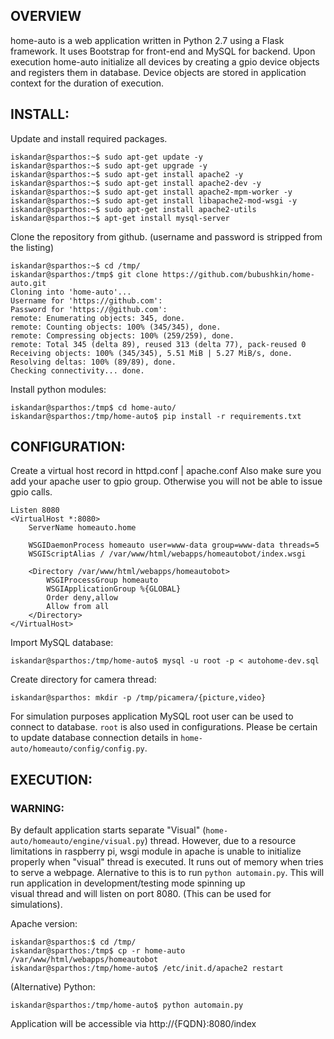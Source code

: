 ## OVERVIEW
home-auto is a web application written in Python 2.7 using a Flask framework. It uses Bootstrap for front-end and MySQL for backend.
Upon execution home-auto initialize all devices by creating a gpio device objects and registers them in database. Device objects are stored in application context for the duration of execution. 


## INSTALL:
Update and install required packages.
`````
iskandar@sparthos:~$ sudo apt-get update -y
iskandar@sparthos:~$ sudo apt-get upgrade -y
iskandar@sparthos:~$ sudo apt-get install apache2 -y
iskandar@sparthos:~$ sudo apt-get install apache2-dev -y
iskandar@sparthos:~$ sudo apt-get install apache2-mpm-worker -y
iskandar@sparthos:~$ sudo apt-get install libapache2-mod-wsgi -y
iskandar@sparthos:~$ sudo apt-get install apache2-utils
iskandar@sparthos:~$ apt-get install mysql-server
`````
Clone the repository from github. (username and password is stripped from the listing)
`````
iskandar@sparthos:~$ cd /tmp/
iskandar@sparthos:/tmp$ git clone https://github.com/bubushkin/home-auto.git
Cloning into 'home-auto'...
Username for 'https://github.com': 
Password for 'https://@github.com': 
remote: Enumerating objects: 345, done.
remote: Counting objects: 100% (345/345), done.
remote: Compressing objects: 100% (259/259), done.
remote: Total 345 (delta 89), reused 313 (delta 77), pack-reused 0
Receiving objects: 100% (345/345), 5.51 MiB | 5.27 MiB/s, done.
Resolving deltas: 100% (89/89), done.
Checking connectivity... done.
`````
Install python modules:
`````
iskandar@sparthos:/tmp$ cd home-auto/
iskandar@sparthos:/tmp/home-auto$ pip install -r requirements.txt
`````
## CONFIGURATION:
Create a virtual host record in httpd.conf | apache.conf
Also make sure you add your apache user to gpio group. Otherwise you will not be able to issue gpio calls. 
`````
Listen 8080
<VirtualHost *:8080>
    ServerName homeauto.home

    WSGIDaemonProcess homeauto user=www-data group=www-data threads=5
    WSGIScriptAlias / /var/www/html/webapps/homeautobot/index.wsgi

    <Directory /var/www/html/webapps/homeautobot>
        WSGIProcessGroup homeauto
        WSGIApplicationGroup %{GLOBAL}
        Order deny,allow
        Allow from all
    </Directory>
</VirtualHost>
``````
Import MySQL database:
`````
iskandar@sparthos:/tmp/home-auto$ mysql -u root -p < autohome-dev.sql
`````
Create directory for camera thread:
`````
iskandar@sparthos: mkdir -p /tmp/picamera/{picture,video}
`````

For simulation purposes application MySQL root user can be used to connect to database. ````root```` is also used in configurations. 
Please be certain to update database connection details in  ````home-auto/homeauto/config/config.py````.

## EXECUTION:
### WARNING: 
By default application starts separate "Visual" (````home-auto/homeauto/engine/visual.py````) thread. However, due to a resource limitations in
raspberry pi, wsgi module in apache is unable to initialize properly when "visual" thread is executed. It runs out of memory when tries to serve a webpage. 
Alernative to this is to run  ````python automain.py````. This will run application in development/testing mode spinning up  
visual thread and will listen on port 8080. (This can be used for simulations).

Apache version:
`````
iskandar@sparthos:$ cd /tmp/
iskandar@sparthos:/tmp$ cp -r home-auto /var/www/html/webapps/homeautobot
iskandar@sparthos:/tmp/home-auto$ /etc/init.d/apache2 restart
`````
(Alternative) Python:
`````
iskandar@sparthos:/tmp/home-auto$ python automain.py
`````
Application will be accessible via http://{FQDN}:8080/index




 
